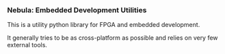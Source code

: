 ### Nebula: Embedded Development Utilities

This is a utility python library for FPGA and embedded development.

It generally tries to be as cross-platform as possible and relies on very few external tools.
